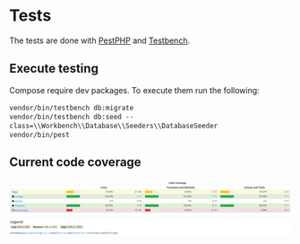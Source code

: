 # Tests
The tests are done with [PestPHP](https://pestphp.com/) and [Testbench](https://github.com/orchestral/testbench).

## Execute testing
Compose require dev packages.
To execute them run the following:
```shell
vendor/bin/testbench db:migrate
vendor/bin/testbench db:seed --class=\\Workbench\\Database\\Seeders\\DatabaseSeeder
vendor/bin/pest
```

## Current code coverage
![Code coverage](tests/code_coverage.png)
